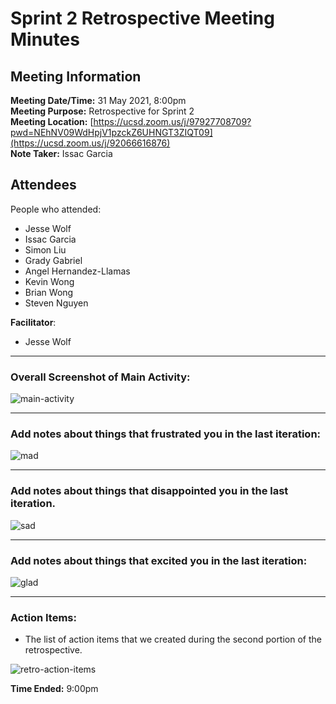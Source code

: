 # Sprint 2 Retrospective Meeting Minutes
## Meeting Information
**Meeting Date/Time:** 31 May 2021, 8:00pm  
**Meeting Purpose:**  Retrospective for Sprint 2 \
**Meeting Location:** [https://ucsd.zoom.us/j/97927708709?pwd=NEhNV09WdHpjV1pzckZ6UHNGT3ZIQT09](https://ucsd.zoom.us/j/92066616876) \
**Note Taker:** Issac Garcia  

## Attendees
People who attended:
- Jesse Wolf
- Issac Garcia
- Simon Liu
- Grady Gabriel
- Angel Hernandez-Llamas
- Kevin Wong
- Brian Wong
- Steven Nguyen

**Facilitator**:
- Jesse Wolf
--- 

### Overall Screenshot of Main Activity:
![main-activity](screenshots/sprint2/MainActivity.png)

--- 
### Add notes about things that frustrated you in the last iteration:

![mad](screenshots/sprint2/Mad.png)

--- 

### Add notes about things that disappointed you in the last iteration.

![sad](screenshots/sprint2/Sad.png)

--- 

### Add notes about things that excited you in the last iteration:

![glad](screenshots/sprint2/Glad.png)

--- 

### Action Items:

- The list of action items that we created during the second portion of the retrospective.

![retro-action-items](screenshots/sprint2/Outstanding-action-items.png)


**Time Ended:** 9:00pm
